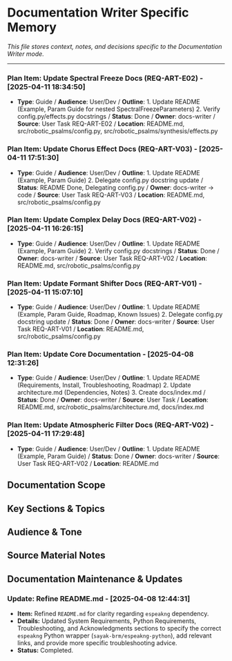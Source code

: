 # Documentation Writer Specific Memory

*This file stores context, notes, and decisions specific to the Documentation Writer mode.*

---


### Plan Item: Update Spectral Freeze Docs (REQ-ART-E02) - [2025-04-11 18:34:50]
- **Type**: Guide / **Audience**: User/Dev / **Outline**: 1. Update README (Example, Param Guide for nested SpectralFreezeParameters) 2. Verify config.py/effects.py docstrings / **Status**: Done / **Owner**: docs-writer / **Source**: User Task REQ-ART-E02 / **Location**: README.md, src/robotic_psalms/config.py, src/robotic_psalms/synthesis/effects.py



### Plan Item: Update Chorus Effect Docs (REQ-ART-V03) - [2025-04-11 17:51:30]
- **Type**: Guide / **Audience**: User/Dev / **Outline**: 1. Update README (Example, Param Guide) 2. Delegate config.py docstring update / **Status**: README Done, Delegating config.py / **Owner**: docs-writer -> code / **Source**: User Task REQ-ART-V03 / **Location**: README.md, src/robotic_psalms/config.py


### Plan Item: Update Complex Delay Docs (REQ-ART-V02) - [2025-04-11 16:26:15]
- **Type**: Guide / **Audience**: User/Dev / **Outline**: 1. Update README (Example, Param Guide) 2. Verify config.py docstrings / **Status**: Done / **Owner**: docs-writer / **Source**: User Task REQ-ART-V02 / **Location**: README.md, src/robotic_psalms/config.py


### Plan Item: Update Formant Shifter Docs (REQ-ART-V01) - [2025-04-11 15:07:10]
- **Type**: Guide / **Audience**: User/Dev / **Outline**: 1. Update README (Example, Param Guide, Roadmap, Known Issues) 2. Delegate config.py docstring update / **Status**: Done / **Owner**: docs-writer / **Source**: User Task REQ-ART-V01 / **Location**: README.md, src/robotic_psalms/config.py


### Plan Item: Update Core Documentation - [2025-04-08 12:31:26]
- **Type**: Guide / **Audience**: User/Dev / **Outline**: 1. Update README (Requirements, Install, Troubleshooting, Roadmap) 2. Update architecture.md (Dependencies, Notes) 3. Create docs/index.md / **Status**: Done / **Owner**: docs-writer / **Source**: User Task / **Location**: README.md, src/robotic_psalms/architecture.md, docs/index.md


### Plan Item: Update Atmospheric Filter Docs (REQ-ART-V02) - [2025-04-11 17:29:48]
- **Type**: Guide / **Audience**: User/Dev / **Outline**: 1. Update README (Example, Param Guide) / **Status**: Done / **Owner**: docs-writer / **Source**: User Task REQ-ART-V02 / **Location**: README.md

## Documentation Scope
<!-- Describe the documentation task -->

## Key Sections & Topics
<!-- Outline the document structure -->

## Audience & Tone
<!-- Define the target audience and writing style -->

## Source Material Notes
<!-- Link to relevant code, specs, or discussions -->

## Documentation Maintenance & Updates

### Update: Refine README.md - [2025-04-08 12:44:31]
- **Item:** Refined `README.md` for clarity regarding `espeakng` dependency.
- **Details:** Updated System Requirements, Python Requirements, Troubleshooting, and Acknowledgments sections to specify the correct `espeakng` Python wrapper (`sayak-brm/espeakng-python`), add relevant links, and provide more specific troubleshooting advice.
- **Status:** Completed.